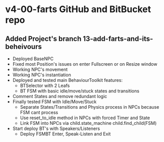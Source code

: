 # v4-00-farts GitHub and BitBucket repo
## Added Project's branch 13-add-farts-and-its-beheivours 
- Deployed BaseNPC
- Fixed most Position's issues on enter Fullscreen or on Resize window
- Working NPC's movement
- Working NPC's instantiation
- Deployed and tested main BehaviourToolkit features:
	- BTSelector with 2 Leafs
	- BT FSM with basic idle/move/stuck states and transitions
- Comment States and remove redundant logic
- Finally tested FSM with Idle/Move/Stuck
	- Separate States/Transitions and Physics process in NPCs 
	  because FSM cant process
	- Use reset_to_idle method in NPCs with forced Timer and State
	- Link FSM into NPCs via child.state_machine child.find_child(FSM)
- Start deploy BT's with Speakers/Listeners
	- Deploy FSMBT Enter, Speak-Listen and Exit